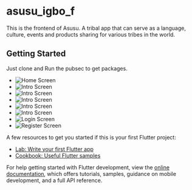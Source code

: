# asusu_igbo_f

This is the frontend of Asusu. A tribal app that can serve as a language, culture, events and products sharing for various tribes in the world. 

## Getting Started

Just clone and Run the pubsec to get packages. 

- ![Home Screen](mr-od/asusu_igbo_f/UI_XD/images/Home.png)
- ![Intro Screen](Intro_1.png)
- ![Intro Screen](Intro_2.png)
- ![Intro Screen](Intro_3.png)
- ![Intro Screen](Intro_4.png)
- ![Intro Screen](Intro_1.png)
- ![Login Screen](Login.png)
- ![Register Screen](Register.png)

A few resources to get you started if this is your first Flutter project:

- [Lab: Write your first Flutter app](https://docs.flutter.dev/get-started/codelab)
- [Cookbook: Useful Flutter samples](https://docs.flutter.dev/cookbook)

For help getting started with Flutter development, view the
[online documentation](https://docs.flutter.dev/), which offers tutorials,
samples, guidance on mobile development, and a full API reference.
